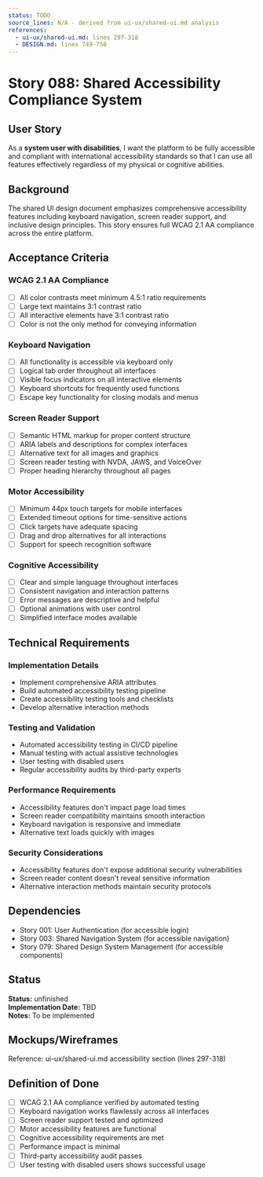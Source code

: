 ```yaml
---
status: TODO
source_lines: N/A - derived from ui-ux/shared-ui.md analysis
references:
  - ui-ux/shared-ui.md: lines 297-318
  - DESIGN.md: lines 749-758
---
```


# Story 088: Shared Accessibility Compliance System

## User Story
As a **system user with disabilities**, I want the platform to be fully accessible and compliant with international accessibility standards so that I can use all features effectively regardless of my physical or cognitive abilities.

## Background
The shared UI design document emphasizes comprehensive accessibility features including keyboard navigation, screen reader support, and inclusive design principles. This story ensures full WCAG 2.1 AA compliance across the entire platform.

## Acceptance Criteria

### WCAG 2.1 AA Compliance
- [ ] All color contrasts meet minimum 4.5:1 ratio requirements
- [ ] Large text maintains 3:1 contrast ratio
- [ ] All interactive elements have 3:1 contrast ratio
- [ ] Color is not the only method for conveying information

### Keyboard Navigation
- [ ] All functionality is accessible via keyboard only
- [ ] Logical tab order throughout all interfaces
- [ ] Visible focus indicators on all interactive elements
- [ ] Keyboard shortcuts for frequently used functions
- [ ] Escape key functionality for closing modals and menus

### Screen Reader Support
- [ ] Semantic HTML markup for proper content structure
- [ ] ARIA labels and descriptions for complex interfaces
- [ ] Alternative text for all images and graphics
- [ ] Screen reader testing with NVDA, JAWS, and VoiceOver
- [ ] Proper heading hierarchy throughout all pages

### Motor Accessibility
- [ ] Minimum 44px touch targets for mobile interfaces
- [ ] Extended timeout options for time-sensitive actions
- [ ] Click targets have adequate spacing
- [ ] Drag and drop alternatives for all interactions
- [ ] Support for speech recognition software

### Cognitive Accessibility
- [ ] Clear and simple language throughout interfaces
- [ ] Consistent navigation and interaction patterns
- [ ] Error messages are descriptive and helpful
- [ ] Optional animations with user control
- [ ] Simplified interface modes available

## Technical Requirements

### Implementation Details
- Implement comprehensive ARIA attributes
- Build automated accessibility testing pipeline
- Create accessibility testing tools and checklists
- Develop alternative interaction methods

### Testing and Validation
- Automated accessibility testing in CI/CD pipeline
- Manual testing with actual assistive technologies
- User testing with disabled users
- Regular accessibility audits by third-party experts

### Performance Requirements
- Accessibility features don't impact page load times
- Screen reader compatibility maintains smooth interaction
- Keyboard navigation is responsive and immediate
- Alternative text loads quickly with images

### Security Considerations
- Accessibility features don't expose additional security vulnerabilities
- Screen reader content doesn't reveal sensitive information
- Alternative interaction methods maintain security protocols

## Dependencies
- Story 001: User Authentication (for accessible login)
- Story 003: Shared Navigation System (for accessible navigation)
- Story 079: Shared Design System Management (for accessible components)


## Status
**Status:** unfinished  
**Implementation Date:** TBD  
**Notes:** To be implemented
## Mockups/Wireframes
Reference: ui-ux/shared-ui.md accessibility section (lines 297-318)

## Definition of Done
- [ ] WCAG 2.1 AA compliance verified by automated testing
- [ ] Keyboard navigation works flawlessly across all interfaces
- [ ] Screen reader support tested and optimized
- [ ] Motor accessibility features are functional
- [ ] Cognitive accessibility requirements are met
- [ ] Performance impact is minimal
- [ ] Third-party accessibility audit passes
- [ ] User testing with disabled users shows successful usage